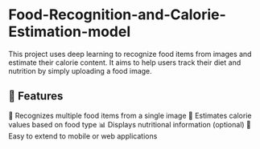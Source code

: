 # Food-Recognition-and-Calorie-Estimation-model
This project uses deep learning to recognize food items from images and estimate their calorie content. It aims to help users track their diet and nutrition by simply uploading a food image.


## 🚀 Features

🍔 Recognizes multiple food items from a single image
🔢 Estimates calorie values based on food type
📊 Displays nutritional information (optional)
📱 Easy to extend to mobile or web applications

